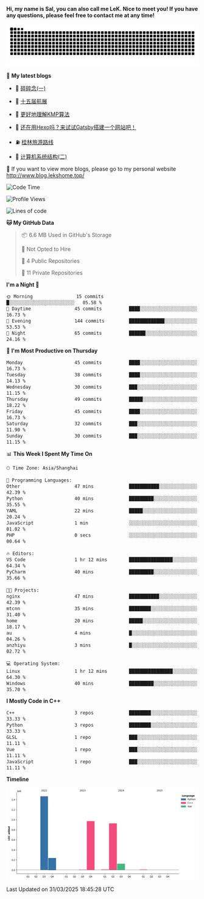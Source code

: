 **Hi, my name is Sal, you can also call me LeK. Nice to meet you! If you have any questions, please feel free to contact me at any time!**

![snake](https://raw.githubusercontent.com/LeKZzzz/LeKZzzz/output/github-contribution-grid-snake.svg)


👀 **My latest blogs**
<!-- BLOG-POST-LIST:START -->
- 🫣 [碎碎念&lpar;一&rpar;](http://www.blog.lekshome.top/2025/02/01/sui-sui-nian-yi/) 

- 🧐 [十五届航展](http://www.blog.lekshome.top/2024/11/14/shi-wu-jie-hang-zhan/) 

- 🤖 [更好地理解KMP算法](http://www.blog.lekshome.top/2024/11/10/geng-hao-di-li-jie-kmp-suan-fa/) 

- 📝 [还在用Hexo吗？来试试Gatsby搭建一个网站吧！](http://www.blog.lekshome.top/2024/08/20/shi-yong-gatsby-da-jian-ge-ren-wang-zhan/) 

- ⛽️ [桂林旅游路线](http://www.blog.lekshome.top/2024/04/28/gui-lin-lu-you-lu-xian/) 

- 🦣 [计算机系统结构&lpar;二&rpar;](http://www.blog.lekshome.top/2024/04/21/ji-suan-ji-xi-tong-jie-gou-er/) 
<!-- BLOG-POST-LIST:END -->

🥰 If you want to view more blogs, please go to my personal website http://www.blog.lekshome.top/


<!--START_SECTION:waka-->
![Code Time](http://img.shields.io/badge/Code%20Time-470%20hrs%2018%20mins-blue)

![Profile Views](http://img.shields.io/badge/Profile%20Views-0-blue)

![Lines of code](https://img.shields.io/badge/From%20Hello%20World%20I%27ve%20Written-3.7%20million%20lines%20of%20code-blue)

**🐱 My GitHub Data** 

> 📦 6.6 MB Used in GitHub's Storage 
 > 
> 🚫 Not Opted to Hire
 > 
> 📜 4 Public Repositories 
 > 
> 🔑 11 Private Repositories 
 > 
**I'm a Night 🦉** 

```text
🌞 Morning                15 commits          █░░░░░░░░░░░░░░░░░░░░░░░░   05.58 % 
🌆 Daytime                45 commits          ████░░░░░░░░░░░░░░░░░░░░░   16.73 % 
🌃 Evening                144 commits         █████████████░░░░░░░░░░░░   53.53 % 
🌙 Night                  65 commits          ██████░░░░░░░░░░░░░░░░░░░   24.16 % 
```
📅 **I'm Most Productive on Thursday** 

```text
Monday                   45 commits          ████░░░░░░░░░░░░░░░░░░░░░   16.73 % 
Tuesday                  38 commits          ████░░░░░░░░░░░░░░░░░░░░░   14.13 % 
Wednesday                30 commits          ███░░░░░░░░░░░░░░░░░░░░░░   11.15 % 
Thursday                 49 commits          █████░░░░░░░░░░░░░░░░░░░░   18.22 % 
Friday                   45 commits          ████░░░░░░░░░░░░░░░░░░░░░   16.73 % 
Saturday                 32 commits          ███░░░░░░░░░░░░░░░░░░░░░░   11.90 % 
Sunday                   30 commits          ███░░░░░░░░░░░░░░░░░░░░░░   11.15 % 
```


📊 **This Week I Spent My Time On** 

```text
🕑︎ Time Zone: Asia/Shanghai

💬 Programming Languages: 
Other                    47 mins             ███████████░░░░░░░░░░░░░░   42.39 % 
Python                   40 mins             █████████░░░░░░░░░░░░░░░░   35.55 % 
YAML                     22 mins             █████░░░░░░░░░░░░░░░░░░░░   20.24 % 
JavaScript               1 min               ░░░░░░░░░░░░░░░░░░░░░░░░░   01.02 % 
PHP                      0 secs              ░░░░░░░░░░░░░░░░░░░░░░░░░   00.64 % 

🔥 Editors: 
VS Code                  1 hr 12 mins        ████████████████░░░░░░░░░   64.34 % 
PyCharm                  40 mins             █████████░░░░░░░░░░░░░░░░   35.66 % 

🐱‍💻 Projects: 
nginx                    47 mins             ███████████░░░░░░░░░░░░░░   42.39 % 
mtcnn                    35 mins             ████████░░░░░░░░░░░░░░░░░   31.40 % 
home                     20 mins             █████░░░░░░░░░░░░░░░░░░░░   18.17 % 
au                       4 mins              █░░░░░░░░░░░░░░░░░░░░░░░░   04.26 % 
anzhiyu                  3 mins              █░░░░░░░░░░░░░░░░░░░░░░░░   02.72 % 

💻 Operating System: 
Linux                    1 hr 12 mins        ████████████████░░░░░░░░░   64.30 % 
Windows                  40 mins             █████████░░░░░░░░░░░░░░░░   35.70 % 
```

**I Mostly Code in C++** 

```text
C++                      3 repos             ████████░░░░░░░░░░░░░░░░░   33.33 % 
Python                   3 repos             ████████░░░░░░░░░░░░░░░░░   33.33 % 
GLSL                     1 repo              ███░░░░░░░░░░░░░░░░░░░░░░   11.11 % 
Vue                      1 repo              ███░░░░░░░░░░░░░░░░░░░░░░   11.11 % 
JavaScript               1 repo              ███░░░░░░░░░░░░░░░░░░░░░░   11.11 % 
```



**Timeline**

![Lines of Code chart](https://raw.githubusercontent.com/LeKZzzz/LeKZzzz/master/assets/bar_graph.png)


 Last Updated on 31/03/2025 18:45:28 UTC
<!--END_SECTION:waka-->
